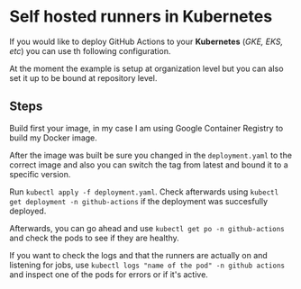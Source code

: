 # Self hosted runners in Kubernetes

If you would like to deploy GitHub Actions to your **Kubernetes** (_GKE, EKS, etc_) you can use th following
configuration.

At the moment the example is setup at organization level but you can also set it up to be bound at repository level.

## Steps

Build first your image, in my case I am using Google Container Registry to build my Docker image.

After the image was built be sure you changed in the `deployment.yaml` to the correct image and also you can switch the
tag from latest and bound it to a specific version.

Run `kubectl apply -f deployment.yaml`. Check afterwards using `kubectl get deployment -n github-actions` if the
deployment was succesfully deployed.

Afterwards, you can go ahead and use `kubectl get po -n github-actions` and check the pods to see if they are healthy.

If you want to check the logs and that the runners are actually on and listening for jobs,
use `kubectl logs "name of the pod" -n github actions` and inspect one of the pods for errors or if it's active.